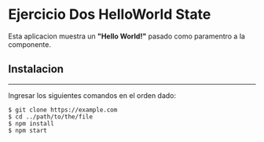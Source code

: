 # Ejercicio Dos HelloWorld State

Esta aplicacion muestra un **"Hello World!"** pasado como paramentro a la componente.


## Instalacion 
***
Ingresar los siguientes comandos en el orden dado:
```
$ git clone https://example.com
$ cd ../path/to/the/file
$ npm install
$ npm start
```